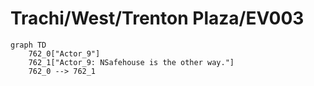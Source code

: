 # Trachi/West/Trenton Plaza/EV003


```mermaid
graph TD
    762_0["Actor_9"]
    762_1["Actor_9: NSafehouse is the other way."]
    762_0 --> 762_1
```